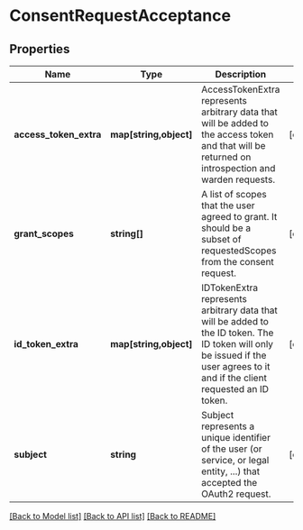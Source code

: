 # ConsentRequestAcceptance

## Properties
Name | Type | Description | Notes
------------ | ------------- | ------------- | -------------
**access_token_extra** | **map[string,object]** | AccessTokenExtra represents arbitrary data that will be added to the access token and that will be returned on introspection and warden requests. | [optional] 
**grant_scopes** | **string[]** | A list of scopes that the user agreed to grant. It should be a subset of requestedScopes from the consent request. | [optional] 
**id_token_extra** | **map[string,object]** | IDTokenExtra represents arbitrary data that will be added to the ID token. The ID token will only be issued if the user agrees to it and if the client requested an ID token. | [optional] 
**subject** | **string** | Subject represents a unique identifier of the user (or service, or legal entity, ...) that accepted the OAuth2 request. | [optional] 

[[Back to Model list]](../README.md#documentation-for-models) [[Back to API list]](../README.md#documentation-for-api-endpoints) [[Back to README]](../README.md)


